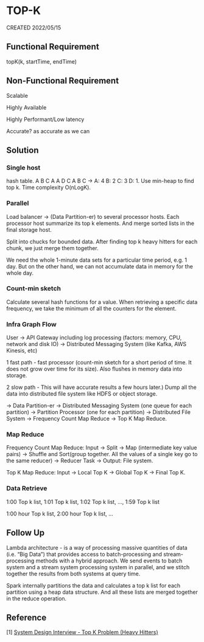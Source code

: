 # TOP-K

CREATED 2022/05/15

## Functional Requirement

topK(k, startTime, endTime)

## Non-Functional Requirement

Scalable

Highly Available

Highly Performant/Low latency

Accurate? as accurate as we can

## Solution

### Single host

hash table. A B C A A D C A B C -> A: 4 B: 2 C: 3 D: 1. Use min-heap to find top k. Time complexity O(nLogK).

### Parallel

Load balancer -> (Data Partition-er) to several processor hosts. Each processor host summarize its top k elements. And merge sorted lists in the final storage host.

Split into chucks for bounded data. After finding top k heavy hitters for each chunk, we just merge them together.

We need the whole 1-minute data sets for a particular time period, e.g. 1 day. But on the other hand, we can not accumulate data in memory for the whole day.

### Count-min sketch

Calculate several hash functions for a value. When retrieving a specific data frequency, we take the minimum of all the counters for the element.

### Infra Graph Flow

User -> API Gateway including log processing (factors: memory, CPU, network and disk IO) -> Distributed Messaging System (like Kafka, AWS Kinesis, etc)

1 fast path - fast processor (count-min sketch for a short period of time. It does not grow over time for its size). Also flushes in memory data into storage.

2 slow path - This will have accurate results a few hours later.) Dump all the data into distributed file system like HDFS or object storage.

-> Data Partition-er -> Distributed Messaging System (one queue for each partition) -> Partition Processor (one for each partition) -> Distributed File System -> Frequency Count Map Reduce -> Top K Map Reduce.

### Map Reduce

Frequency Count Map Reduce: Input -> Split -> Map (intermediate key value pairs) -> Shuffle and Sort(group together. All the values of a single key go to the same reducer) -> Reducer Task -> Output: File system.

Top K Map Reduce: Input -> Local Top K -> Global Top K -> Final Top K.

### Data Retrieve

1:00 Top k list, 1:01 Top k list, 1:02 Top k list, ..., 1:59 Top k list

1:00 hour Top k list, 2:00 hour Top k list, ...

## Follow Up

Lambda architecture - is a way of processing massive quantities of data (i.e. “Big Data”) that provides access to batch-processing and stream-processing methods with a hybrid approach. We send events to batch system and a stream system processing system in parallel, and we stitch together the results from both systems at query time.

Spark internally partitions the data and calculates a top k list for each partition using a heap data structure. And all these lists are merged together in the reduce operation.

## Reference

[1] [System Design Interview - Top K Problem (Heavy Hitters)](https://www.youtube.com/watch?v=kx-XDoPjoHw)
